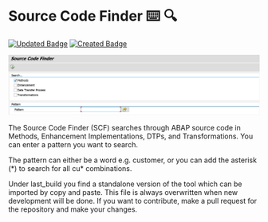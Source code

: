# Source Code Finder :keyboard: :mag:

[![Updated Badge](https://badges.pufler.dev/updated/reyemsaibot/scf)](https://badges.pufler.dev) [![Created Badge](https://badges.pufler.dev/created/reyemsaibot/scf)](https://badges.pufler.dev)

![Source Code Finder](https://github.com/reyemsaibot/scf/blob/main/img/source_code_finder.png)

The Source Code Finder (SCF) searches through ABAP  source code in Methods, Enhancement Implementations, DTPs, and Transformations. You can enter a pattern you want to search.

The pattern can either be a word e.g. customer, or you can add the asterisk (\*) to search for all cu\* combinations.

Under last_build you find a standalone version of the tool which can be imported by copy and paste. This file is always overwritten when new development will be done. If you want to contribute, make a pull request for the repository and make your changes.
